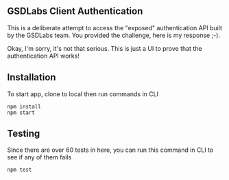 ## GSDLabs Client Authentication

This is a deliberate attempt to access the "exposed" authentication API built by the GSDLabs team. You provided the challenge, here is my response ;-). 

Okay, I'm sorry, it's not that serious. This is just a UI to prove that the authentication API works!

## Installation

To start app, clone to local then run commands in CLI

```
npm install
npm start
```

## Testing

Since there are over 60 tests in here, you can run this command in CLI to see if any of them fails

```
npm test
```